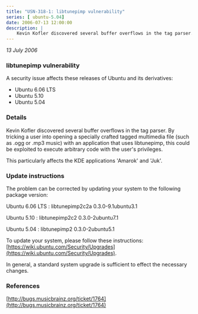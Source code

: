 ```yaml
---
title: "USN-318-1: libtunepimp vulnerability"
series: [ ubuntu-5.04]
date: 2006-07-13 12:00:00
description: |
    Kevin Kofler discovered several buffer overflows in the tag parser. By tricking a user into opening a specially crafted tagged multimedia file (such as .ogg or .mp3 music) with an application that uses libtunepimp, this could be exploited to execute arbitrary code with the user&#39;s privileges. 
--- 
```

 
 

*13 July 2006*

### libtunepimp vulnerability

A security issue affects these releases of Ubuntu and its derivatives:

* Ubuntu 6.06 LTS
* Ubuntu 5.10
* Ubuntu 5.04

### Details

Kevin Kofler discovered several buffer overflows in the tag parser. By tricking a user into opening a specially crafted tagged multimedia file (such as .ogg or .mp3 music) with an application that uses libtunepimp, this could be exploited to execute arbitrary code with the user&#39;s privileges. 

This particularly affects the KDE applications &#39;Amarok&#39; and &#39;Juk&#39;.

### Update instructions

The problem can be corrected by updating your system to the following package version:

Ubuntu 6.06 LTS
 : libtunepimp2c2a <span>0.3.0-9.1ubuntu3.1</span>

Ubuntu 5.10
 : libtunepimp2c2 <span>0.3.0-2ubuntu7.1</span>

Ubuntu 5.04
 : libtunepimp2 <span>0.3.0-2ubuntu5.1</span>

To update your system, please follow these instructions: [https://wiki.ubuntu.com/Security/Upgrades](https://wiki.ubuntu.com/Security/Upgrades).

In general, a standard system upgrade is sufficient to effect the necessary changes.

### References

 
 [http://bugs.musicbrainz.org/ticket/1764](http://bugs.musicbrainz.org/ticket/1764)
 

